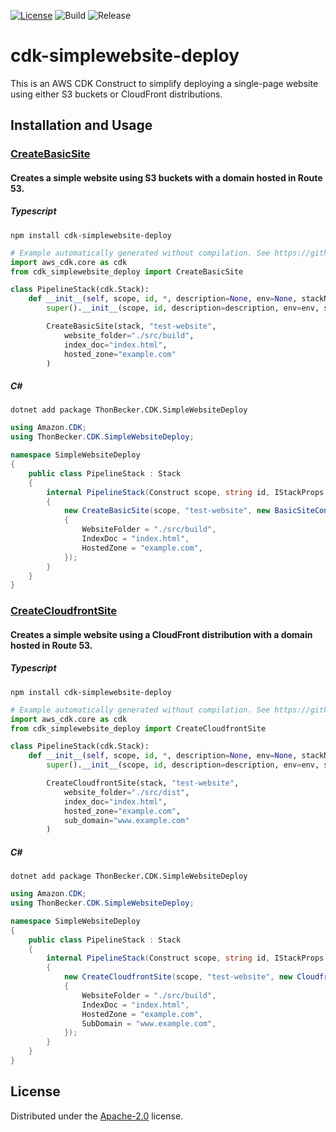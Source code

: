 [![License](https://img.shields.io/badge/License-Apache%202.0-yellowgreen.svg)](https://opensource.org/licenses/Apache-2.0)
![Build](https://github.com/SnapPetal/cdk-simplewebsite-deploy/workflows/Build/badge.svg)
![Release](https://github.com/SnapPetal/cdk-simplewebsite-deploy/workflows/Release/badge.svg?branch=main)

# cdk-simplewebsite-deploy

This is an AWS CDK Construct to simplify deploying a single-page website using either S3 buckets or CloudFront distributions.

## Installation and Usage

### [CreateBasicSite](https://github.com/snappetal/cdk-simplewebsite-deploy/blob/main/API.md#cdk-cloudfront-deploy-createbasicsite)

#### Creates a simple website using S3 buckets with a domain hosted in Route 53.

##### Typescript

```console
npm install cdk-simplewebsite-deploy
```

```python
# Example automatically generated without compilation. See https://github.com/aws/jsii/issues/826
import aws_cdk.core as cdk
from cdk_simplewebsite_deploy import CreateBasicSite

class PipelineStack(cdk.Stack):
    def __init__(self, scope, id, *, description=None, env=None, stackName=None, tags=None, synthesizer=None, terminationProtection=None, analyticsReporting=None):
        super().__init__(scope, id, description=description, env=env, stackName=stackName, tags=tags, synthesizer=synthesizer, terminationProtection=terminationProtection, analyticsReporting=analyticsReporting)

        CreateBasicSite(stack, "test-website",
            website_folder="./src/build",
            index_doc="index.html",
            hosted_zone="example.com"
        )
```

##### C#

```console
dotnet add package ThonBecker.CDK.SimpleWebsiteDeploy
```

```cs
using Amazon.CDK;
using ThonBecker.CDK.SimpleWebsiteDeploy;

namespace SimpleWebsiteDeploy
{
    public class PipelineStack : Stack
    {
        internal PipelineStack(Construct scope, string id, IStackProps props = null) : base(scope, id, props)
        {
            new CreateBasicSite(scope, "test-website", new BasicSiteConfiguration()
            {
                WebsiteFolder = "./src/build",
                IndexDoc = "index.html",
                HostedZone = "example.com",
            });
        }
    }
}
```

### [CreateCloudfrontSite](https://github.com/snappetal/cdk-simplewebsite-deploy/blob/main/API.md#cdk-cloudfront-deploy-createcloudfrontsite)

#### Creates a simple website using a CloudFront distribution with a domain hosted in Route 53.

##### Typescript

```console
npm install cdk-simplewebsite-deploy
```

```python
# Example automatically generated without compilation. See https://github.com/aws/jsii/issues/826
import aws_cdk.core as cdk
from cdk_simplewebsite_deploy import CreateCloudfrontSite

class PipelineStack(cdk.Stack):
    def __init__(self, scope, id, *, description=None, env=None, stackName=None, tags=None, synthesizer=None, terminationProtection=None, analyticsReporting=None):
        super().__init__(scope, id, description=description, env=env, stackName=stackName, tags=tags, synthesizer=synthesizer, terminationProtection=terminationProtection, analyticsReporting=analyticsReporting)

        CreateCloudfrontSite(stack, "test-website",
            website_folder="./src/dist",
            index_doc="index.html",
            hosted_zone="example.com",
            sub_domain="www.example.com"
        )
```

##### C#

```console
dotnet add package ThonBecker.CDK.SimpleWebsiteDeploy
```

```cs
using Amazon.CDK;
using ThonBecker.CDK.SimpleWebsiteDeploy;

namespace SimpleWebsiteDeploy
{
    public class PipelineStack : Stack
    {
        internal PipelineStack(Construct scope, string id, IStackProps props = null) : base(scope, id, props)
        {
            new CreateCloudfrontSite(scope, "test-website", new CloudfrontSiteConfiguration()
            {
                WebsiteFolder = "./src/build",
                IndexDoc = "index.html",
                HostedZone = "example.com",
                SubDomain = "www.example.com",
            });
        }
    }
}
```

## License

Distributed under the [Apache-2.0](./LICENSE) license.
